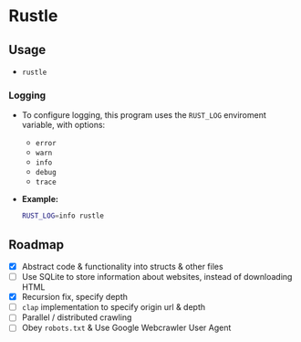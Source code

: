 # Rustle

## Usage

- `rustle`

### Logging

- To configure logging, this program uses the `RUST_LOG` enviroment variable, with options:

  - `error`
  - `warn`
  - `info`
  - `debug`
  - `trace`

- **Example:**

  ```bash
  RUST_LOG=info rustle
  ```

## Roadmap

- [x] Abstract code & functionality into structs & other files
- [ ] Use SQLite to store information about websites, instead of downloading HTML
- [x] Recursion fix, specify depth
- [ ] `clap` implementation to specify origin url & depth
- [ ] Parallel / distributed crawling
- [ ] Obey `robots.txt` & Use Google Webcrawler User Agent
